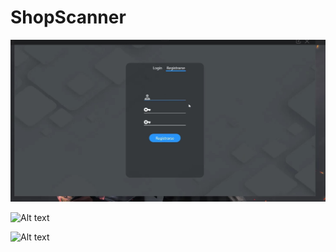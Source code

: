  # ShopScanner

![Alt text](https://github.com/RamonRomaSM/ShopScanner/blob/main/images/loginShopScanner.jpg)

![Alt text](https://github.com/RamonRomaSM/ShopScanner/tree/main/images/productosShopScanner.jpg)

![Alt text](https://github.com/RamonRomaSM/ShopScanner/tree/main/images/carritoShopScanner.jpg)
